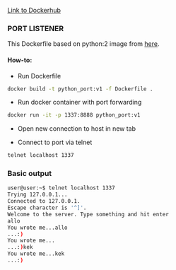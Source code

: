 [Link to Dockerhub](https://hub.docker.com/repository/docker/valera1992/docker)

### PORT LISTENER

This Dockerfile based on python:2 image from [here](https://hub.docker.com/_/python).

#### How-to:

* Run Dockerfile

```bash
docker build -t python_port:v1 -f Dockerfile .
```

* Run docker container with port forwarding

```bash
docker run -it -p 1337:8888 python_port:v1
```

* Open new connection to host in new tab

* Connect to port via telnet

```bash
telnet localhost 1337
```

### Basic output

```bash
user@user:~$ telnet localhost 1337
Trying 127.0.0.1...
Connected to 127.0.0.1.
Escape character is '^]'.
Welcome to the server. Type something and hit enter
allo
You wrote me...allo
...:)
You wrote me...
...:)kek
You wrote me...kek
...:)
```
